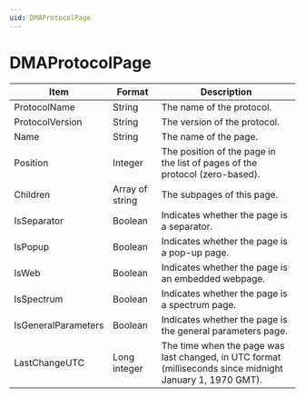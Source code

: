 ```yaml
---
uid: DMAProtocolPage
---
```


# DMAProtocolPage

| Item                | Format          | Description                                                                                               |
|---------------------|-----------------|-----------------------------------------------------------------------------------------------------------|
| ProtocolName        | String          | The name of the protocol.                                                                                 |
| ProtocolVersion     | String          | The version of the protocol.                                                                              |
| Name                | String          | The name of the page.                                                                                     |
| Position            | Integer         | The position of the page in the list of pages of the protocol (zero-based).                               |
| Children            | Array of string | The subpages of this page.                                                                                |
| IsSeparator         | Boolean         | Indicates whether the page is a separator.                                                                |
| IsPopup             | Boolean         | Indicates whether the page is a pop-up page.                                                              |
| IsWeb               | Boolean         | Indicates whether the page is an embedded webpage.                                                        |
| IsSpectrum          | Boolean         | Indicates whether the page is a spectrum page.                                                            |
| IsGeneralParameters | Boolean         | Indicates whether the page is the general parameters page.                                                |
| LastChangeUTC       | Long integer    | The time when the page was last changed, in UTC format (milliseconds since midnight January 1, 1970 GMT). |
